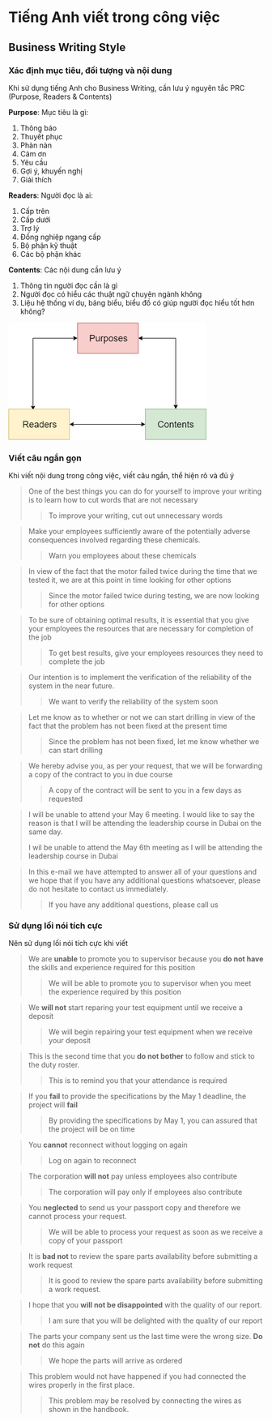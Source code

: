 # Tiếng Anh viết trong công việc

## Business Writing Style

### Xác định mục tiêu, đối tượng và nội dung 

Khi sử dụng tiếng Anh cho Business Writing, cần lưu ý nguyên tắc PRC (Purpose, Readers & Contents)

**Purpose**: Mục tiêu là gì:

1. Thông báo
1. Thuyết phục
1. Phàn nàn
1. Cảm ơn
1. Yêu cầu
1. Gợi ý, khuyến nghị
1. Giải thích

**Readers**: Người đọc là ai:

1. Cấp trên
1. Cấp dưới
1. Trợ lý
1. Đồng nghiệp ngang cấp
1. Bộ phận kỹ thuật
1. Các bộ phận khác

**Contents**: Các nội dung cần lưu ý

1. Thông tin người đọc cần là gì
1. Người đọc có hiểu các thuật ngữ chuyên ngành không
1. Liệu hệ thống ví dụ, bảng biểu, biểu đồ có giúp người đọc hiểu tốt hơn không?

![](Images/en-09.png)

### Viết câu ngắn gọn

Khi viết nội dung trong công việc, viết câu ngắn, thể hiện rõ và đủ ý

> One	of	the	best	things	you	can	do	for	yourself	to	improve	your	writing	is	to learn	how	to	cut	words	that	are	not	necessary
>
> > To improve your writing, cut out unnecessary words

>  Make	your	employees	sufficiently	aware	of	the	potentially	adverse	consequences	involved	regarding	these	chemicals.
>
> > Warn you employees about these chemicals

> In	view	of	the	fact	that	the	motor	failed	twice	during	the	time	that	we	tested	it,	we	are	at	this	point	in	time	looking	for other	options
>
> > Since the motor failed twice during testing, we are now looking for other options

> To	be	sure	of	obtaining	optimal	results,	it	is	essential	that	you	give	your	employees	the	resources	that	are	necessary	for completion	of	the	job
>
> > To get best results, give your employees resources they need to complete the job

> Our	intention	is	to	implement	the	verification	of	the	reliability	of	the	system	in	the	near	future.
>
> > We want to verify the reliability of the system soon

> Let	me	know	as	to	whether	or	not	we	can	start	drilling	in	view	of	the	fact	that	the	problem	has	not	been	fixed	at	the	present	time
>
> > Since the problem has not been fixed, let me know whether we can start drilling

> We	hereby	advise	you,	as	per	your	request,	that	we	will	be	forwarding	a	copy	of	the	contract	to	you	in	due	course
>
> > A copy of the contract will be sent to you in a few days as requested

> I	will	be	unable	to	attend	your	May	6	meeting.	I	would	like	to	say	the	reason	is	that	I	will	be	attending	the	leadership	course	in	Dubai	on	the	 same	day.
>
> I wil be unable to attend the May 6th meeting as I will be attending the leadership course in Dubai

> In	this	e-mail	we	have	attempted	to	answer	all	of	your	questions	and	we	hope	that	if	you	have	any	additional	questions whatsoever,	please	do	not	hesitate	to	contact	us	immediately.
>
> > If you have any additional questions, please call us

### Sử dụng lối nói tích cực

Nên sử dụng lối nói tích cực khi viết

> We	are	**unable**	to	promote	you	to	supervisor	because	you	**do not have**	the	skills	and	experience	required	for	this	position
>
> > We will be able to promote you to supervisor when you meet the experience required by this position

> We **will not** start reparing your test equipment until we receive a deposit
>
> > We will begin repairing your test equipment when we receive your deposit

> This	is	the	second	time	that	you	**do not bother**	to	follow	and	stick	to	the	duty	roster.
>
> > This is to remind you that your attendance is required

> If	you	**fail**	to	provide	the	specifications	by	the	May	1	deadline,	the	project	will	**fail**
>
> > By providing the specifications by May 1, you can assured that the project will be on time

> You **cannot** reconnect without logging on again
>
> > Log on again to reconnect

> The corporation **will not** pay unless employees also contribute
>
> > The corporation will pay only if employees also contribute

> You	**neglected**	to	send	us	your	passport	copy	and	therefore	we	cannot	process	your	request.
> 
> > We	will	be	able	to	process	your	request	as	soon	as	we	receive	a	copy	of	your	passport

> It	is	**bad not**	to	review	the	spare	parts	availability	before	submitting	a	work	request
> 
> > It	is	good	to	review	the	spare	parts	availability	before	submitting	a	work	request.

> I	hope	that	you	**will not	be	disappointed**	with	the	quality	of	our	report.
>
> > I am sure that you will be delighted with the quality of our report

> The	parts	your	company	sent	us	the	last	time	were	the	wrong	size.	**Do	not**	do	this	again
>
> > We hope the parts will arrive as ordered

> This	problem	would not have	happened	if	you	had	connected	the	wires	properly	in	the	first	place.
>
> > This problem may be resolved by connecting the wires as shown in the handbook.
